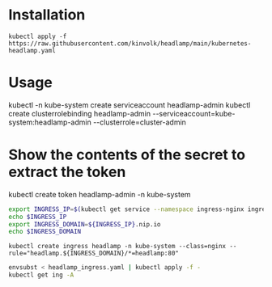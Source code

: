 # Installation

```
kubectl apply -f https://raw.githubusercontent.com/kinvolk/headlamp/main/kubernetes-headlamp.yaml
```

# Usage

kubectl -n kube-system create serviceaccount headlamp-admin
kubectl create clusterrolebinding headlamp-admin --serviceaccount=kube-system:headlamp-admin --clusterrole=cluster-admin

# Show the contents of the secret to extract the token
kubectl create token headlamp-admin -n kube-system

```bash
export INGRESS_IP=$(kubectl get service --namespace ingress-nginx ingress-nginx-controller -o jsonpath='{.status.loadBalancer.ingress[].ip}')
echo $INGRESS_IP
export INGRESS_DOMAIN=${INGRESS_IP}.nip.io
echo $INGRESS_DOMAIN
```
```
kubectl create ingress headlamp -n kube-system --class=nginx --rule="headlamp.${INGRESS_DOMAIN}/*=headlamp:80"
```

```bash
envsubst < headlamp_ingress.yaml | kubectl apply -f -
kubectl get ing -A
```